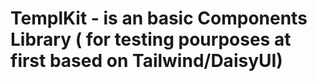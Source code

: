 # TemplKit - is an basic Components Library ( for testing pourposes at first based on Tailwind/DaisyUI)

